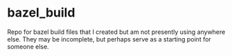 # bazel_build

Repo for bazel build files that I created but am not presently using anywhere else.
They may be incomplete, but perhaps serve as a starting point for someone else.
